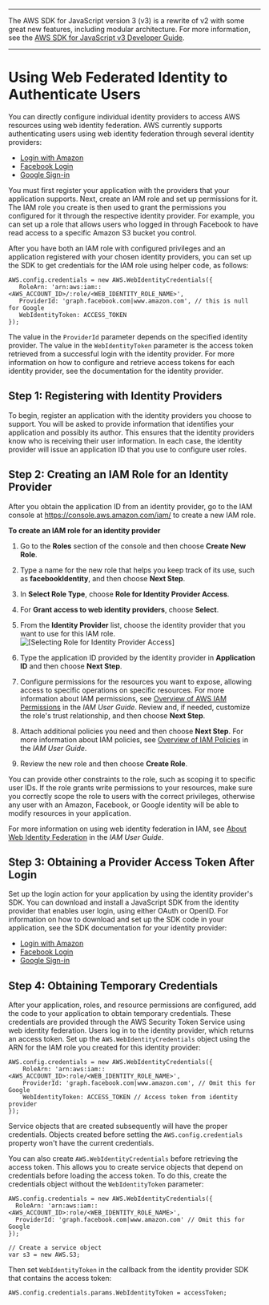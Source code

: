 --------

The AWS SDK for JavaScript version 3 \(v3\) is a rewrite of v2 with some great new features, including modular architecture\. For more information, see the [AWS SDK for JavaScript v3 Developer Guide](https://docs.aws.amazon.com/sdk-for-javascript/v3/developer-guide/welcome.html)\.

--------

# Using Web Federated Identity to Authenticate Users<a name="loading-browser-credentials-federated-id"></a>

You can directly configure individual identity providers to access AWS resources using web identity federation\. AWS currently supports authenticating users using web identity federation through several identity providers:
+ [Login with Amazon](https://login.amazon.com)
+ [Facebook Login](https://www.facebook.com/about/login)
+ [Google Sign\-in](https://developers.google.com/identity/)

You must first register your application with the providers that your application supports\. Next, create an IAM role and set up permissions for it\. The IAM role you create is then used to grant the permissions you configured for it through the respective identity provider\. For example, you can set up a role that allows users who logged in through Facebook to have read access to a specific Amazon S3 bucket you control\.

After you have both an IAM role with configured privileges and an application registered with your chosen identity providers, you can set up the SDK to get credentials for the IAM role using helper code, as follows:

```
AWS.config.credentials = new AWS.WebIdentityCredentials({
   RoleArn: 'arn:aws:iam::<AWS_ACCOUNT_ID>/:role/<WEB_IDENTITY_ROLE_NAME>',
   ProviderId: 'graph.facebook.com|www.amazon.com', // this is null for Google
   WebIdentityToken: ACCESS_TOKEN
});
```

The value in the `ProviderId` parameter depends on the specified identity provider\. The value in the `WebIdentityToken` parameter is the access token retrieved from a successful login with the identity provider\. For more information on how to configure and retrieve access tokens for each identity provider, see the documentation for the identity provider\.

## Step 1: Registering with Identity Providers<a name="config-web-identity-register"></a>

To begin, register an application with the identity providers you choose to support\. You will be asked to provide information that identifies your application and possibly its author\. This ensures that the identity providers know who is receiving their user information\. In each case, the identity provider will issue an application ID that you use to configure user roles\.

## Step 2: Creating an IAM Role for an Identity Provider<a name="config-web-identity-role"></a>

After you obtain the application ID from an identity provider, go to the IAM console at [https://console\.aws\.amazon\.com/iam/](https://console.aws.amazon.com/iam/) to create a new IAM role\.

**To create an IAM role for an identity provider**

1. Go to the **Roles** section of the console and then choose **Create New Role**\.

1. Type a name for the new role that helps you keep track of its use, such as **facebookIdentity**, and then choose **Next Step**\.

1. In **Select Role Type**, choose **Role for Identity Provider Access**\.

1. For **Grant access to web identity providers**, choose **Select**\.

1. From the **Identity Provider** list, choose the identity provider that you want to use for this IAM role\.  
![\[Selecting Role for Identity Provider Access\]](http://docs.aws.amazon.com/sdk-for-javascript/v2/developer-guide/images/iam-provider-select.png)

1. Type the application ID provided by the identity provider in **Application ID** and then choose **Next Step**\.

1. Configure permissions for the resources you want to expose, allowing access to specific operations on specific resources\. For more information about IAM permissions, see [ Overview of AWS IAM Permissions](https://docs.aws.amazon.com/IAM/latest/UserGuide/access_permissions.html) in the *IAM User Guide*\. Review and, if needed, customize the role's trust relationship, and then choose **Next Step**\.

1. Attach additional policies you need and then choose **Next Step**\. For more information about IAM policies, see [Overview of IAM Policies](https://docs.aws.amazon.com/IAM/latest/UserGuide/access_policies.html) in the *IAM User Guide*\.

1. Review the new role and then choose **Create Role**\.

You can provide other constraints to the role, such as scoping it to specific user IDs\. If the role grants write permissions to your resources, make sure you correctly scope the role to users with the correct privileges, otherwise any user with an Amazon, Facebook, or Google identity will be able to modify resources in your application\.

For more information on using web identity federation in IAM, see [ About Web Identity Federation](https://docs.aws.amazon.com/IAM/latest/UserGuide/id_roles_providers_oidc.html) in the *IAM User Guide*\.

## Step 3: Obtaining a Provider Access Token After Login<a name="config-web-identity-obtain-token"></a>

Set up the login action for your application by using the identity provider's SDK\. You can download and install a JavaScript SDK from the identity provider that enables user login, using either OAuth or OpenID\. For information on how to download and set up the SDK code in your application, see the SDK documentation for your identity provider:
+ [Login with Amazon](https://login.amazon.com/website)
+ [Facebook Login](https://developers.facebook.com/docs/javascript)
+ [Google Sign\-in](https://developers.google.com/identity/)

## Step 4: Obtaining Temporary Credentials<a name="config-web-identity-get-credentials"></a>

After your application, roles, and resource permissions are configured, add the code to your application to obtain temporary credentials\. These credentials are provided through the AWS Security Token Service using web identity federation\. Users log in to the identity provider, which returns an access token\. Set up the `AWS.WebIdentityCredentials` object using the ARN for the IAM role you created for this identity provider:

```
AWS.config.credentials = new AWS.WebIdentityCredentials({
    RoleArn: 'arn:aws:iam::<AWS_ACCOUNT_ID>:role/<WEB_IDENTITY_ROLE_NAME>',
    ProviderId: 'graph.facebook.com|www.amazon.com', // Omit this for Google
    WebIdentityToken: ACCESS_TOKEN // Access token from identity provider
});
```

Service objects that are created subsequently will have the proper credentials\. Objects created before setting the `AWS.config.credentials` property won't have the current credentials\.

You can also create `AWS.WebIdentityCredentials` before retrieving the access token\. This allows you to create service objects that depend on credentials before loading the access token\. To do this, create the credentials object without the `WebIdentityToken` parameter:

```
AWS.config.credentials = new AWS.WebIdentityCredentials({
  RoleArn: 'arn:aws:iam::<AWS_ACCOUNT_ID>:role/<WEB_IDENTITY_ROLE_NAME>',
  ProviderId: 'graph.facebook.com|www.amazon.com' // Omit this for Google
});

// Create a service object
var s3 = new AWS.S3;
```

Then set `WebIdentityToken` in the callback from the identity provider SDK that contains the access token:

```
AWS.config.credentials.params.WebIdentityToken = accessToken;
```